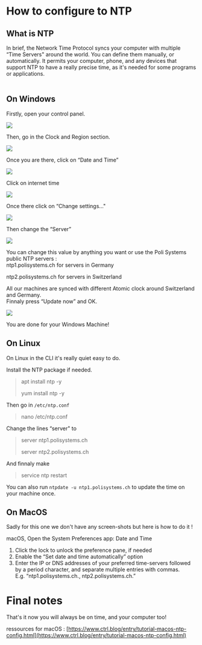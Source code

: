 # How to configure to NTP

## What is NTP

In brief, the Network Time Protocol syncs your computer with multiple “Time Servers" around the world. You can define them manually, or automatically. It permits your computer, phone, and any devices that support NTP to have a really precise time, as it's needed for some programs or applications.  
 

## On Windows

Firstly, open your control panel.

![](https://i.imgur.com/pFiEIrD.png)

Then, go in the Clock and Region section.

![](https://i.imgur.com/X2cR64S.png)

Once you are there, click on “Date and Time”

![](https://i.imgur.com/lc5aA5V.png)

Click on internet time

![](https://i.imgur.com/xHQokH4.png)

Once there click on “Change settings…"

![](https://i.imgur.com/y3dDaRy.png)

Then change the “Server”

![](https://i.imgur.com/0gvdBtR.png)

You can change this value by anything you want or use the Poli Systems public NTP servers :  
ntp1.polisystems.ch for servers in Germany

ntp2.polisystems.ch for servers in Switzerland

All our machines are synced with different Atomic clock around Switzerland and Germany.  
Finnaly press “Update now” and OK.

![](https://i.imgur.com/J5DwOeV.png)

You are done for your Windows Machine!

## On Linux

On Linux in the CLI it's really quiet easy to do.

Install the NTP package if needed.

> apt install ntp -y
> 
> yum install ntp -y

Then go in `/etc/ntp.conf` 

> nano /etc/ntp.conf

Change the lines “server" to

> server ntp1.polisystems.ch
> 
> server ntp2.polisystems.ch

And finnaly make

> service ntp restart

You can also run `ntpdate -u ntp1.polisystems.ch` to update the time on your machine once.

## On MacOS

Sadly for this one we don't have any screen-shots but here is how to do it !

macOS, Open the System Preferences app: Date and Time

1.  Click the lock to unlock the preference pane, if needed
2.  Enable the “Set date and time automatically” option
3.  Enter the IP or DNS addresses of your preferred time-servers followed by a period character, and separate multiple entries with commas.  
    E.g. “ntp1.polisystems.ch., ntp2.polisystems.ch.”

# Final notes

That's it now you will always be on time, and your computer too!

ressources for macOS : [https://www.ctrl.blog/entry/tutorial-macos-ntp-config.html](https://www.ctrl.blog/entry/tutorial-macos-ntp-config.html)
